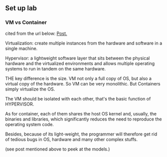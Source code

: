 ## Set up lab
### VM vs Container
cited from the url below: [Post.](https://www.backblaze.com/blog/vm-vs-containers/)

Virtualization: create multiple instances from the hardware and software in a single machine.

Hypervisor: a lightweight software layer that sits between the physical hardware and the virtualized environments and allows multiple operating systems to run in tandem on the same hardware. 

THE key difference is the size. VM not only a full copy of OS, but also a virtual copy of the hardware. So VM can be very monolithic. But Containers simply virtualize the OS.

The VM should be isolated with each other, that's the basic function of HYPERVISOR.

As for container, each of them shares the host OS kernel and, usually, the binaries and libraries, which significantly reduces the need to reproduce the operating system code.

Besides, because of its light-weight, the programmer will therefore get rid of tedious bugs in OS, hardware and many other complex stuffs.

(see post mentioned above to peek at the models.)

